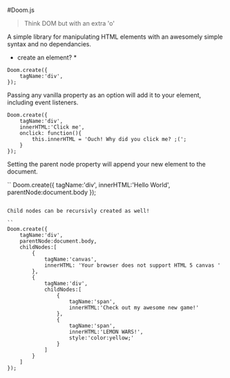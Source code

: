 #Doom.js

> Think DOM but with an extra 'o'

A simple library for manipulating HTML elements with an awesomely simple syntax and no dependancies.

* create an element? *
```
Doom.create({
    tagName:'div',
});
```

Passing any vanilla property as an option will add it to your element, including event listeners.

```
Doom.create({
    tagName:'div',
    innerHTML:'Click me',
    onclick: function(){
        this.innerHTML = 'Ouch! Why did you click me? ;(';
    }
});
```  
Setting the parent node property will append your new element to the document.

``
Doom.create({
    tagName:'div',
    innerHTML:'Hello World',
    parentNode:document.body
});
``` 

Child nodes can be recursivly created as well!

``
Doom.create({
    tagName:'div',
    parentNode:document.body,
    childNodes:[
        {
            tagName:'canvas',
            innerHTML: 'Your browser does not support HTML 5 canvas '
        },
        {
            tagName:'div',
            childNodes:[
                {
                    tagName:'span',
                    innerHTML:'Check out my awesome new game!'
                },
                {
                    tagName:'span',
                    innerHTML:'LEMON WARS!',
                    style:'color:yellow;'
                }
            ]
        }
    ]
});
``` 